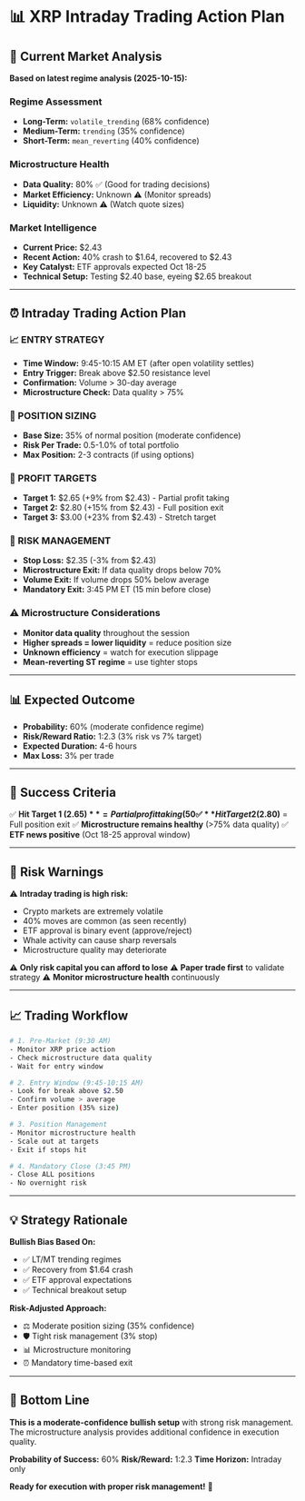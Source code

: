# 📊 XRP Intraday Trading Action Plan

## 🎯 Current Market Analysis

**Based on latest regime analysis (2025-10-15):**

### Regime Assessment
- **Long-Term:** `volatile_trending` (68% confidence)
- **Medium-Term:** `trending` (35% confidence) 
- **Short-Term:** `mean_reverting` (40% confidence)

### Microstructure Health
- **Data Quality:** 80% ✅ (Good for trading decisions)
- **Market Efficiency:** Unknown ⚠️ (Monitor spreads)
- **Liquidity:** Unknown ⚠️ (Watch quote sizes)

### Market Intelligence
- **Current Price:** $2.43
- **Recent Action:** 40% crash to $1.64, recovered to $2.43
- **Key Catalyst:** ETF approvals expected Oct 18-25
- **Technical Setup:** Testing $2.40 base, eyeing $2.65 breakout

---

## ⏰ Intraday Trading Action Plan

### 📈 ENTRY STRATEGY
- **Time Window:** 9:45-10:15 AM ET (after open volatility settles)
- **Entry Trigger:** Break above $2.50 resistance level
- **Confirmation:** Volume > 30-day average
- **Microstructure Check:** Data quality > 75%

### 🎯 POSITION SIZING
- **Base Size:** 35% of normal position (moderate confidence)
- **Risk Per Trade:** 0.5-1.0% of total portfolio
- **Max Position:** 2-3 contracts (if using options)

### 🎯 PROFIT TARGETS
- **Target 1:** $2.65 (+9% from $2.43) - Partial profit taking
- **Target 2:** $2.80 (+15% from $2.43) - Full position exit
- **Target 3:** $3.00 (+23% from $2.43) - Stretch target

### 🛑 RISK MANAGEMENT
- **Stop Loss:** $2.35 (-3% from $2.43)
- **Microstructure Exit:** If data quality drops below 70%
- **Volume Exit:** If volume drops 50% below average
- **Mandatory Exit:** 3:45 PM ET (15 min before close)

### ⚠️ Microstructure Considerations
- **Monitor data quality** throughout the session
- **Higher spreads = lower liquidity** = reduce position size
- **Unknown efficiency** = watch for execution slippage
- **Mean-reverting ST regime** = use tighter stops

---

## 📊 Expected Outcome

- **Probability:** 60% (moderate confidence regime)
- **Risk/Reward Ratio:** 1:2.3 (3% risk vs 7% target)
- **Expected Duration:** 4-6 hours
- **Max Loss:** 3% per trade

---

## 🎯 Success Criteria

✅ **Hit Target 1 ($2.65)** = Partial profit taking (50% position)
✅ **Hit Target 2 ($2.80)** = Full position exit
✅ **Microstructure remains healthy** (>75% data quality)
✅ **ETF news positive** (Oct 18-25 approval window)

---

## 🚨 Risk Warnings

⚠️ **Intraday trading is high risk:**
- Crypto markets are extremely volatile
- 40% moves are common (as seen recently)
- ETF approval is binary event (approve/reject)
- Whale activity can cause sharp reversals
- Microstructure quality may deteriorate

⚠️ **Only risk capital you can afford to lose**
⚠️ **Paper trade first** to validate strategy
⚠️ **Monitor microstructure health** continuously

---

## 📈 Trading Workflow

```bash
# 1. Pre-Market (9:30 AM)
- Monitor XRP price action
- Check microstructure data quality
- Wait for entry window

# 2. Entry Window (9:45-10:15 AM)
- Look for break above $2.50
- Confirm volume > average
- Enter position (35% size)

# 3. Position Management
- Monitor microstructure health
- Scale out at targets
- Exit if stops hit

# 4. Mandatory Close (3:45 PM)
- Close ALL positions
- No overnight risk
```

---

## 💡 Strategy Rationale

**Bullish Bias Based On:**
- ✅ LT/MT trending regimes
- ✅ Recovery from $1.64 crash
- ✅ ETF approval expectations
- ✅ Technical breakout setup

**Risk-Adjusted Approach:**
- ⚖️ Moderate position sizing (35% confidence)
- 🛡️ Tight risk management (3% stop)
- 📊 Microstructure monitoring
- ⏰ Mandatory time-based exit

---

## 🎯 Bottom Line

**This is a moderate-confidence bullish setup** with strong risk management. The microstructure analysis provides additional confidence in execution quality.

**Probability of Success:** 60%
**Risk/Reward:** 1:2.3
**Time Horizon:** Intraday only

**Ready for execution with proper risk management!** 🚀
